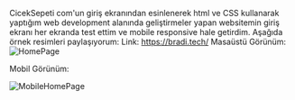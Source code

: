 CicekSepeti com'un giriş ekranından esinlenerek html ve CSS kullanarak yaptığım web development alanında geliştirmeler yapan websitemin giriş ekranı her ekranda test ettim ve mobile responsive hale getirdim. Aşağıda örnek resimleri paylaşıyorum:
Link: https://bradi.tech/
Masaüstü Görünüm:
![HomePage](https://user-images.githubusercontent.com/112949938/232906102-8becaecb-aea6-4d35-89d2-1b21cf29f4f8.PNG)

Mobil Görünüm:


![MobileHomePage](https://user-images.githubusercontent.com/112949938/232906113-d2de2f4c-e341-40c6-bff6-8bcfa41bfdc4.PNG)
